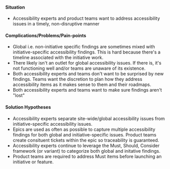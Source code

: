 #### Situation
- Accessibility experts and product teams want to address accessibility issues in a timely, non-disruptive manner

#### Complications/Problems/Pain-points
- Global i.e. non-initiative specific findings are sometimes mixed with initiative-specific accessibility findings. This is hard because there's a timeline associated with the initiative work. 
- There likely isn't an outlet for global accessibility issues. If there is, it's not functioning well and/or teams are unaware of its existence.
- Both accessibility experts and teams don't want to be surprised by new findings. Teams want the discretion to plan how they address accessibility items as it makes sense to them and their roadmaps.
- Both accessibility experts and teams want to make sure findings aren't "lost"  

#### Solution Hypotheses
- Accessibility experts separate site-wide/global accessibility issues from initiative-specific accessibility issues. 
- Epics are used as often as possible to capture multiple accessibility findings for both global and initiative-specific issues. Product teams create consituent tickets within the epic so traceability is guaranteed. 
- Accessibility experts continue to leverage the Must, Should, Consider framework (or variant) to categorize both global and initative findings.  
- Product teams are required to address Must items before launching an initiative or feature.

